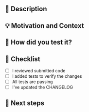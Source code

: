 ## :scroll: Description

<!--- Describe your changes in detail -->

## :bulb: Motivation and Context

<!--- Why is this change required? What problem does it solve? -->
<!--- If it fixes an open issue, please link to the issue here. -->

## :green_heart: How did you test it?

## :pencil: Checklist

<!--- Put an `x` in the boxes that apply -->

- [ ] I reviewed submitted code
- [ ] I added tests to verify the changes
- [ ] All tests are passing
- [ ] I've updated the CHANGELOG

## :crystal_ball: Next steps
